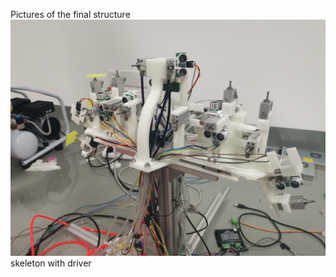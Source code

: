 Pictures of the final structure
![Pictures of the final structure](/Humanoid_robot/skeleton_with_driver.jpg  "skeleton with driver")
skeleton with driver

